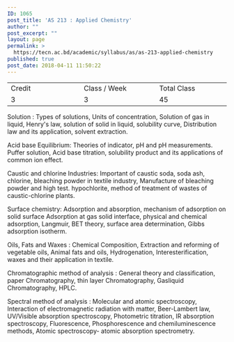 ```yaml
---
ID: 1065
post_title: 'AS 213 : Applied Chemistry'
author: ""
post_excerpt: ""
layout: page
permalink: >
  https://tecn.ac.bd/academic/syllabus/as/as-213-applied-chemistry
published: true
post_date: 2018-04-11 11:50:22
---
```

<table width="626">
<tbody>
<tr>
<td width="207">Credit</td>
<td width="217">Class / Week</td>
<td width="202">Total Class</td>
</tr>
<tr>
<td width="207">3</td>
<td width="217">3</td>
<td width="202">45</td>
</tr>
</tbody>
</table>
Solution : Types of solutions, Units of concentration, Solution of gas in liquid, Henry's law, solution of solid in liquid, solubility curve, Distribution law and its application, solvent extraction.

Acid base Equilibrium: Theories of indicator, pH and pH measurements. Puffer solution, Acid base titration, solubility product and its applications of common ion effect.

Caustic and chlorine Industries: Important of caustic soda, soda ash, chlorine, bleaching powder in textile industry, Manufacture of bleaching powder and high test. hypochlorite, method of treatment of wastes of caustic-chlorine plants.

Surface chemistry: Adsorption and absorption, mechanism of adsorption on solid surface Adsorption at gas solid interface, physical and chemical adsorption, Langmuir, BET theory, surface area determination, Gibbs adsorption isotherm.

Oils, Fats and Waxes : Chemical Composition, Extraction and reforming of vegetable oils, Animal fats and oils, Hydrogenation, Interesterification, waxes and their application in textile.

Chromatographic method of analysis : General theory and classification, paper Chromatography, thin layer Chromatography, Gasliquid Chromatography, HPLC.

Spectral method of analysis : Molecular and atomic spectroscopy, Interaction of electromagnetic radiation with matter, Beer-Lambert law, UV/Visible absorption spectroscopy, Photometric titration, IR absorption spectroscopy, Fluorescence, Phosphorescence and chemiluminescence methods, Atomic spectroscopy- atomic absorption spectrometry.